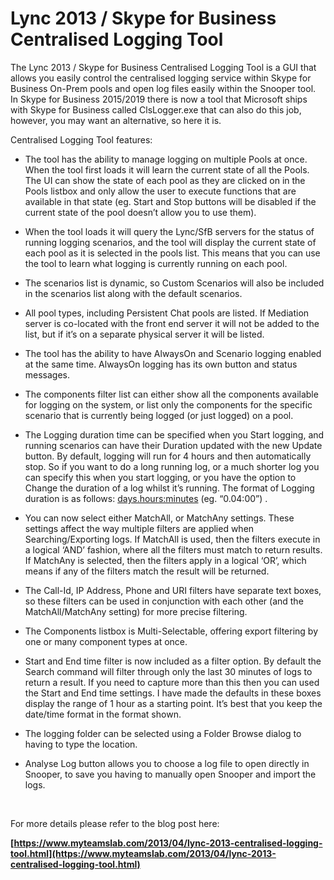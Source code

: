 ﻿Lync 2013 / Skype for Business Centralised Logging Tool
=======================================================

            

The Lync 2013 / Skype for Business Centralised Logging Tool is a GUI that allows you easily control the centralised logging service within Skype for Business On-Prem pools and open log files easily within the Snooper tool. In Skype for Business 2015/2019
 there is now a tool that Microsoft ships with Skype for Business called ClsLogger.exe that can also do this job, however, you may want an alternative, so here it is.

Centralised Logging Tool features:



  *  The tool has the ability to manage logging on multiple Pools at once. When the tool first loads it will learn the current state of all the Pools. The UI can show the state of each pool as they are clicked on in the Pools listbox and only allow the user
 to execute functions that are available in that state (eg. Start and Stop buttons will be disabled if the current state of the pool doesn’t allow you to use them).

  *  When the tool loads it will query the Lync/SfB servers for the status of running logging scenarios, and the tool will display the current state of each pool as it is selected in the pools list. This means that you can use the tool to learn what logging
 is currently running on each pool. 
  *  The scenarios list is dynamic, so Custom Scenarios will also be included in the scenarios list along with the default scenarios.

  *  All pool types, including Persistent Chat pools are listed. If Mediation server is co-located with the front end server it will not be added to the list, but if it’s on a separate physical server it will be listed.

  *  The tool has the ability to have AlwaysOn and Scenario logging enabled at the same time. AlwaysOn logging has its own button and status messages.

  *  The components filter list can either show all the components available for logging on the system, or list only the components for the specific scenario that is currently being logged (or just logged) on a pool.

  *  The Logging duration time can be specified when you Start logging, and running scenarios can have their Duration updated with the new Update button. By default, logging will run for 4 hours and then automatically stop. So if you want to do a long running
 log, or a much shorter log you can specify this when you start logging, or you have the option to Change the duration of a log whilst it’s running. The format of Logging duration is as follows: <days.hours:minutes> (eg. “0.04:00”) .

  *  You can now select either MatchAll, or MatchAny settings. These settings affect the way multiple filters are applied when Searching/Exporting logs. If MatchAll is used, then the filters execute in a logical ‘AND’ fashion, where all the filters
 must match to return results. If MatchAny is selected, then the filters apply in a logical ‘OR’, which means if any of the filters match the result will be returned.

  *  The Call-Id, IP Address, Phone and URI filters have separate text boxes, so these filters can be used in conjunction with each other (and the MatchAll/MatchAny setting) for more precise filtering.

  *  The Components listbox is Multi-Selectable, offering export filtering by one or many component types at once.

  *  Start and End time filter is now included as a filter option. By default the Search command will filter through only the last 30 minutes of logs to return a result. If you need to capture more than this then you can used the Start and End time settings.
 I have made the defaults in these boxes display the range of 1 hour as a starting point. It’s best that you keep the date/time format in the format shown.

  *  The logging folder can be selected using a Folder Browse dialog to having to type the location.

  *  Analyse Log button allows you to choose a log file to open directly in Snooper, to save you having to manually open Snooper and import the logs.


 


For more details please refer to the blog post here:


**[https://www.myteamslab.com/2013/04/lync-2013-centralised-logging-tool.html](https://www.myteamslab.com/2013/04/lync-2013-centralised-logging-tool.html)**


 





        
    
